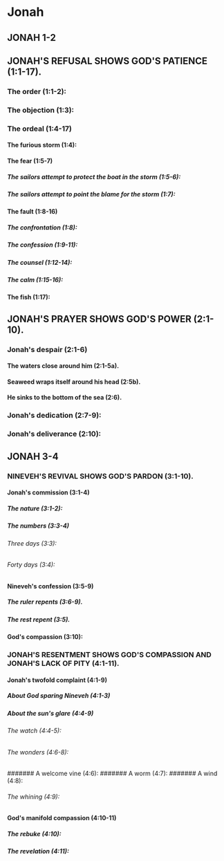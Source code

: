 ---
---
# Jonah
## JONAH 1-2
## JONAH\'S REFUSAL SHOWS GOD\'S PATIENCE (1:1-17). 
### The order (1:1-2): 
### The objection (1:3): 
### The ordeal (1:4-17) 
####  The furious storm (1:4): 
####  The fear (1:5-7) 
#####  The sailors attempt to protect the boat in the storm (1:5-6): 
#####  The sailors attempt to point the blame for the storm (1:7): 
####  The fault (1:8-16) 
#####  The confrontation (1:8): 
#####  The confession (1:9-11): 
#####  The counsel (1:12-14): 
#####  The calm (1:15-16): 
####  The fish (1:17): 
## JONAH\'S PRAYER SHOWS GOD\'S POWER (2:1-10). 
### Jonah\'s despair (2:1-6) 
####  The waters close around him (2:1-5a). 
####  Seaweed wraps itself around his head (2:5b). 
####  He sinks to the bottom of the sea (2:6). 
### Jonah\'s dedication (2:7-9): 
### Jonah\'s deliverance (2:10): 
## JONAH 3-4
### NINEVEH\'S REVIVAL SHOWS GOD\'S PARDON (3:1-10). 
####  Jonah\'s commission (3:1-4) 
#####  The nature (3:1-2): 
#####  The numbers (3:3-4) 
######  Three days (3:3): 
######  Forty days (3:4): 
####  Nineveh\'s confession (3:5-9) 
#####  The ruler repents (3:6-9). 
#####  The rest repent (3:5). 
####  God\'s compassion (3:10): 
### JONAH\'S RESENTMENT SHOWS GOD\'S COMPASSION AND JONAH\'S LACK OF PITY (4:1-11). 
####  Jonah\'s twofold complaint (4:1-9) 
#####  About God sparing Nineveh (4:1-3) 
#####  About the sun\'s glare (4:4-9) 
######  The watch (4:4-5): 
######  The wonders (4:6-8): 
#######  A welcome vine (4:6): 
#######  A worm (4:7): 
#######  A wind (4:8): 
######  The whining (4:9): 
####  God\'s manifold compassion (4:10-11) 
#####  The rebuke (4:10): 
#####  The revelation (4:11): 
